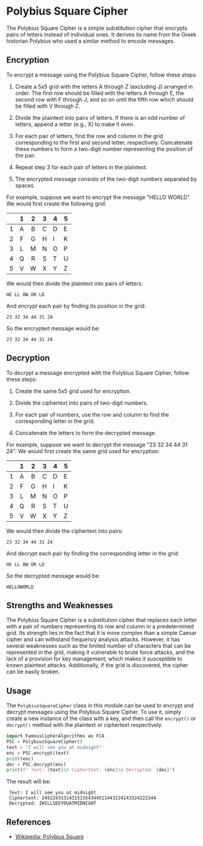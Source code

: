 <script src='https://cdnjs.cloudflare.com/ajax/libs/mathjax/2.7.4/MathJax.js?config=default'></script>

# Polybius Square Cipher

The Polybius Square Cipher is a simple substitution cipher that encrypts pairs of letters instead of individual ones. It derives its name from the Greek historian Polybius who used a similar method to encode messages.

## Encryption
To encrypt a message using the Polybius Square Cipher, follow these steps:

1. Create a 5x5 grid with the letters A through Z (excluding J) arranged in order. The first row should be filled with the letters A through E, the second row with F through J, and so on until the fifth row which should be filled with V through Z.

2. Divide the plaintext into pairs of letters. If there is an odd number of letters, append a letter (e.g., X) to make it even.

3. For each pair of letters, find the row and column in the grid corresponding to the first and second letter, respectively. Concatenate these numbers to form a two-digit number representing the position of the pair.

4. Repeat step 3 for each pair of letters in the plaintext.

5. The encrypted message consists of the two-digit numbers separated by spaces.

For example, suppose we want to encrypt the message "HELLO WORLD". We would first create the following grid:

<div align="center">

|   | 1 | 2 | 3 | 4 | 5 |
|:-:|:-:|:-:|:-:|---|---|
| 1 | A | B | C | D | E |
| 2 | F | G | H | I | K |
| 3 | L | M | N | O | P |
| 4 | Q | R | S | T | U |
| 5 | V | W | X | Y | Z |
</div>

We would then divide the plaintext into pairs of letters:
```
HE LL OW OR LD
```

And encrypt each pair by finding its position in the grid:

```
23 32 34 44 31 24
```

So the encrypted message would be:

```
23 32 34 44 31 24
```

## Decryption
To decrypt a message encrypted with the Polybius Square Cipher, follow these steps:

1. Create the same 5x5 grid used for encryption.

2. Divide the ciphertext into pairs of two-digit numbers.

3. For each pair of numbers, use the row and column to find the corresponding letter in the grid.

4. Concatenate the letters to form the decrypted message.

For example, suppose we want to decrypt the message "23 32 34 44 31 24". We would first create the same grid used for encryption:

<div align="center">

|   | 1 | 2 | 3 | 4 | 5 |
|:-:|:-:|:-:|:-:|---|---|
| 1 | A | B | C | D | E |
| 2 | F | G | H | I | K |
| 3 | L | M | N | O | P |
| 4 | Q | R | S | T | U |
| 5 | V | W | X | Y | Z |
</div>

We would then divide the ciphertext into pairs:
```
23 32 34 44 31 24
```

And decrypt each pair by finding the corresponding letter in the grid:

```
HE LL OW OR LD
```

So the decrypted message would be:

```
HELLOWORLD
```

## Strengths and Weaknesses
The Polybius Square Cipher is a substitution cipher that replaces each letter with a pair of numbers representing its row and column in a predetermined grid. Its strength lies in the fact that it is more complex than a simple Caesar cipher and can withstand frequency analysis attacks. However, it has several weaknesses such as the limited number of characters that can be represented in the grid, making it vulnerable to brute force attacks, and the lack of a provision for key management, which makes it susceptible to known plaintext attacks. Additionally, if the grid is discovered, the cipher can be easily broken.

## Usage
The `PolybiusSquareCipher` class in this module can be used to encrypt and decrypt messages using the Polybius Square Cipher. To use it, simply create a new instance of the class with a key, and then call the `encrypt()` or `decrypt()` method with the plaintext or ciphertext respectively.

```python
import FamousCipherAlgorithms as FCA
PSC = PolybiusSquareCipher()
text = "I will see you at midnight"
enc = PSC.encrypt(text)
print(enc)
dec = PSC.decrypt(enc)
print(f" Text: {text}\n Ciphertext: {enc}\n Decrypted: {dec}")
```
The result will be:
```
 Text: I will see you at midnight
 Ciphertext: 245224313143151554344511443224143324222344
 Decrypted: IWILLSEEYOUATMIDNIGHT
```

## References
- <a href="https://en.wikipedia.org/wiki/Polybius_square"> Wikipedia: Polybius Square</a>
